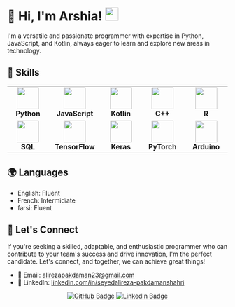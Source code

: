 # 👋 Hi, I'm Arshia! <img src="https://raw.githubusercontent.com/MartinHeinz/MartinHeinz/master/wave.gif" width="30px">
<!-- 
<p align="center">
  <img src="https://user-images.githubusercontent.com/your-image-url-here" alt="Arshia's Avatar" />
</p>
-->
I'm a versatile and passionate programmer with expertise in Python, JavaScript, and Kotlin, always eager to learn and explore new areas in technology.

## 🚀 Skills

<table>
  <tr>
    <td align="center" width="140">
      <img src="https://cdn.worldvectorlogo.com/logos/python-5.svg" width="50" /><br />
      <strong>Python</strong>
    </td>
    <td align="center" width="140">
      <img src="https://upload.wikimedia.org/wikipedia/commons/thumb/9/99/Unofficial_JavaScript_logo_2.svg/1024px-Unofficial_JavaScript_logo_2.svg.png" width="50" /><br />
      <strong>JavaScript</strong>
    </td>
    <td align="center" width="140">
      <img src="https://cdn.worldvectorlogo.com/logos/kotlin-1.svg" width="50" /><br />
      <strong>Kotlin</strong>
    </td>
    <td align="center" width="140">
      <img src="https://cdn.worldvectorlogo.com/logos/c--4.svg" width="50" /><br />
      <strong>C++</strong>
    </td>
    <td align="center" width="140">
      <img src="https://cdn.worldvectorlogo.com/logos/r-lang.svg" width="50" /><br />
      <strong>R</strong>
    </td>
  </tr>
  <tr>
    <td align="center" width="140">
      <img src="https://www.svgrepo.com/show/331760/sql-database-generic.svg" width="50" /><br />
      <strong>SQL</strong>
    </td>
    <td align="center" width="140">
      <img src="https://cdn.worldvectorlogo.com/logos/tensorflow-2.svg" width="50" /><br />
      <strong>TensorFlow</strong>
    </td>
    <td align="center" width="140">
      <img src="https://cdn.worldvectorlogo.com/logos/keras.svg" width="50" /><br />
      <strong>Keras</strong>
    </td>
    <td align="center" width="140">
      <img src="https://cdn.worldvectorlogo.com/logos/pytorch.svg" width="50" /><br />
      <strong>PyTorch</strong>
    </td>
    <td align="center" width="140">
      <img src="https://cdn.worldvectorlogo.com/logos/arduino-1.svg" width="50" /><br />
      <strong>Arduino</strong>
    </td>
  </tr>
</table>

## 🌍 Languages

- English: Fluent
- French: Intermidiate
- farsi: Fluent

## 🌟 Let's Connect

If you're seeking a skilled, adaptable, and enthusiastic programmer who can contribute to your team's success and drive innovation, I'm the perfect candidate. Let's connect, and together, we can achieve great things!

- 📧 Email: [alirezapakdaman23@gmail.com](mailto:alirezapakdaman23@gmail.com)
- 💼 LinkedIn: [linkedin.com/in/seyedalireza-pakdamanshahri](https://www.linkedin.com/in/seyedalireza-pakdamanshahri)
 <!-- 🐦 Twitter: [@Arshia](https://twitter.com/Arshia)-->

<p align="center">
  <a href="https://github.com/seyedalireza-pakdamanshahri">
    <img src="https://img.shields.io/github/followers/seyedalireza-pakdamanshahri?label=Follow&style=social" alt="GitHub Badge" />
  </a>
 
  <a href="https://www.linkedin.com/in/seyedalireza-pakdamanshahri">
    <img src="https://img.shields.io/badge/-LinkedIn-blue?style=flat-square&logo=LinkedIn&logoColor=white&link=https://www.linkedin.com/in/seyedalireza-pakdamanshahri" alt="LinkedIn Badge" />
  </a>
</p>
